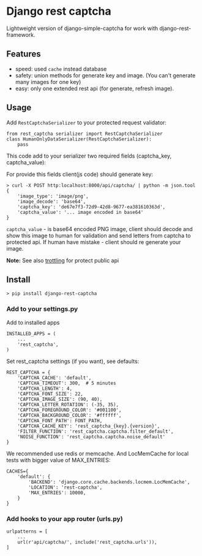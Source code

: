 # Django rest captcha

Lightweight version of django-simple-captcha for work with django-rest-framework.


## Features
- speed: used `cache` instead database
- safety: union methods for generate key and image. (You can't generate many images for one key)
- easy: only one extended rest api (for generate, refresh image).


## Usage
Add `RestCaptchaSerializer` to your protected request validator:
```
from rest_captcha serializer import RestCaptchaSerializer
class HumanOnlyDataSerializer(RestCaptchaSerializer):
    pass
```
This code add to your serializer two required fields (captcha_key, captcha_value):


For provide this fields client(js code) should generate key:
```
> curl -X POST http:localhost:8000/api/captcha/ | python -m json.tool
{
    'image_type': 'image/png',
    'image_decode': 'base64',
    'captcha_key': 'de67e7f3-72d9-42d8-9677-ea381610363d',
    'captcha_value': '... image encoded in base64'
}
```
`captcha_value` - is base64 encoded PNG image, client should decode and show this image to human for validation and send letters from captcha to protected api.
If human have mistake - client should re generate your image.

**Note:** See also [trottling](https://www.django-rest-framework.org/api-guide/throttling/) for protect public api


## Install
```
> pip install django-rest-captcha
```

### Add to your settings.py

Add to installed apps
```
INSTALLED_APPS = (
    ...
    'rest_captcha',
)
```

Set rest_captcha settings (if you want), see defaults:
```
REST_CAPTCHA = {
    'CAPTCHA_CACHE': 'default',
    'CAPTCHA_TIMEOUT': 300,  # 5 minutes
    'CAPTCHA_LENGTH': 4,
    'CAPTCHA_FONT_SIZE': 22,
    'CAPTCHA_IMAGE_SIZE': (90, 40),
    'CAPTCHA_LETTER_ROTATION': (-35, 35),
    'CAPTCHA_FOREGROUND_COLOR': '#001100',
    'CAPTCHA_BACKGROUND_COLOR': '#ffffff',
    'CAPTCHA_FONT_PATH': FONT_PATH,
    'CAPTCHA_CACHE_KEY': 'rest_captcha_{key}.{version}',
    'FILTER_FUNCTION': 'rest_captcha.captcha.filter_default',
    'NOISE_FUNCTION': 'rest_captcha.captcha.noise_default'
}
```

We recommended  use redis or memcache. And LocMemCache for local tests with bigger value of MAX_ENTRIES:
```
CACHES={
    'default': {
        'BACKEND': 'django.core.cache.backends.locmem.LocMemCache',
        'LOCATION': 'rest-captcha',
        'MAX_ENTRIES': 10000,
    }
}
```

### Add hooks to your app router (urls.py)
```
urlpatterns = [
    ...
    url(r'api/captcha/', include('rest_captcha.urls')),
]
```
